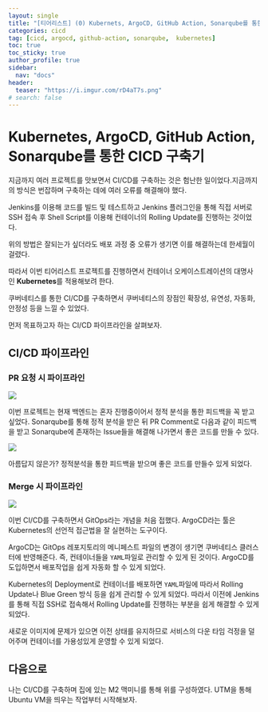 ```yaml
---
layout: single
title: "[티어리스트] (0) Kubernets, ArgoCD, GitHub Action, Sonarqube를 통한 CICD 구축기"
categories: cicd
tag: [cicd, argocd, github-action, sonarqube,  kubernetes]
toc: true
toc_sticky: true
author_profile: true
sidebar:
  nav: "docs"
header:
  teaser: "https://i.imgur.com/rD4aT7s.png"
# search: false
---
```

# Kubernetes, ArgoCD, GitHub Action, Sonarqube를 통한 CICD 구축기

지금까지 여러 프로젝트를 맛보면서 CI/CD를 구축하는 것은 험난한 일이었다.지금까지의 방식은 번잡하며 구축하는 데에 여러 오류를 해결해야 했다.

Jenkins를 이용해 코드를 빌드 및 테스트하고 Jenkins 플러그인을 통해 직접 서버로 SSH 접속 후 Shell Script를 이용해 컨테이너의 Rolling Update를 진행하는 것이었다.

위의 방법은 잘되는가 싶더라도 배포 과정 중 오류가 생기면 이를 해결하는데 한세월이 걸렸다.

따라서 이번 티어리스트 프로젝트를 진행하면서 컨테이너 오케이스트레이션의 대명사인 **Kubernetes**를 적용해보려 한다.

쿠버네티스를 통한 CI/CD를 구축하면서 쿠버네티스의 장점인 확장성, 유연성, 자동화, 안정성 등을 느낄 수 있었다.

먼저 목표하고자 하는 CI/CD 파이프라인을 살펴보자.

## CI/CD 파이프라인

### PR 요청 시 파이프라인

![](https://i.imgur.com/1ygYXoM.png)


이번 프로젝트는 현재 백엔드는 혼자 진행중이어서 정적 분석을 통한 피드백을 꼭 받고 싶었다. Sonarqube를 통해 정적 분석을 받은 뒤 PR Comment로 다음과 같이 피드백을 받고 Sonarqube에 존재하는 Issue들을 해결해 나가면서 좋은 코드를 만들 수 있다.

![](https://i.imgur.com/qGVjQTC.png)

아름답지 않은가? 정적분석을 통한 피드백을 받으며 좋은 코드를 만들수 있게 되었다.

### Merge 시 파이프라인

![](https://i.imgur.com/rD4aT7s.png)

이번 CI/CD를 구축하면서 GitOps라는 개념을 처음 접했다. ArgoCD라는 툴은 Kubernetes의 선언적 접근법을 잘 실현하는 도구이다.

ArgoCD는 GitOps 레포지토리의 메니페스트 파일의 변경이 생기면 쿠버네티스 클러스터에 반영해준다. 즉, 컨테이너들을 `YAML`파일로 관리할 수 있게 된 것이다. ArgoCD를 도입하면서 배포작업을 쉽게 자동화 할 수 있게 되었다.

Kubernetes의 Deployment로 컨테이너를 배포하면 `YAML`파일에 따라서 Rolling Update나 Blue Green 방식 등을 쉽게 관리할 수 있게 되었다. 따라서 이전에 Jenkins를 통해 직접 SSH로 접속해서 Rolling Update를 진행하는 부분을 쉽게 해결할 수 있게 되었다.

새로운 이미지에 문제가 있으면 이전 상태를 유지하므로 서비스의 다운 타임 걱정을 덜어주며 컨테이너를 가용성있게 운영할 수 있게 되었다.

## 다음으로

나는 CI/CD를 구축하며 집에 있는 M2 맥미니를 통해 위를 구성하였다. UTM을 통해 Ubuntu VM을 띄우는 작업부터 시작해보자.